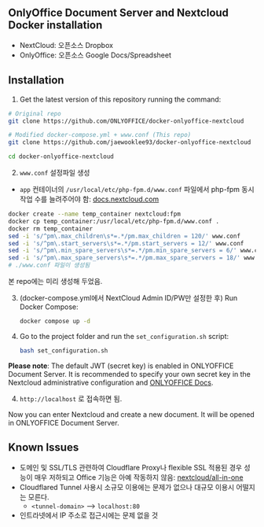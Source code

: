 ## OnlyOffice Document Server and Nextcloud Docker installation
- NextCloud: 오픈소스 Dropbox
- OnlyOffice: 오픈소스 Google Docs/Spreadsheet

## Installation

1. Get the latest version of this repository running the command:

```bash
# Original repo
git clone https://github.com/ONLYOFFICE/docker-onlyoffice-nextcloud

# Modified docker-compose.yml + www.conf (This repo)
git clone https://github.com/jaewooklee93/docker-onlyoffice-nextcloud

cd docker-onlyoffice-nextcloud
```

2. `www.conf` 설정파일 생성

- `app` 컨테이너의 `/usr/local/etc/php-fpm.d/www.conf` 파일에서 php-fpm 동시작업 수를 늘려주어야 함: [docs.nextcloud.com](https://docs.nextcloud.com/server/21/admin_manual/installation/server_tuning.html#tune-php-fpm)

```bash
docker create --name temp_container nextcloud:fpm
docker cp temp_container:/usr/local/etc/php-fpm.d/www.conf .
docker rm temp_container
sed -i 's/^pm\.max_children\s*=.*/pm.max_children = 120/' www.conf
sed -i 's/^pm\.start_servers\s*=.*/pm.start_servers = 12/' www.conf
sed -i 's/^pm\.min_spare_servers\s*=.*/pm.min_spare_servers = 6/' www.conf
sed -i 's/^pm\.max_spare_servers\s*=.*/pm.max_spare_servers = 18/' www.conf
# ./www.conf 파일이 생성됨
```

본 repo에는 미리 생성해 두었음.

3. (docker-compose.yml에서 NextCloud Admin ID/PW만 설정한 후) Run Docker Compose: 

    ```bash
    docker compose up -d
    ```

3. Go to the project folder and run the `set_configuration.sh` script:
    ```bash
    bash set_configuration.sh
    ```
**Please note**: The default JWT (secret key) is enabled in ONLYOFFICE Document Server. It is recommended to specify your own secret key in the Nextcloud administrative configuration and [ONLYOFFICE Docs](https://helpcenter.onlyoffice.com/installation/docs-configure-jwt.aspx).

4. `http://localhost` 로 접속하면 됨.

Now you can enter Nextcloud and create a new document. It will be opened in ONLYOFFICE Document Server. 

## Known Issues
- 도메인 및 SSL/TLS 관련하여 Cloudflare Proxy나 flexible SSL 적용된 경우 성능이 매우 저하되고 Office 기능은 아예 작동하지 않음: [nextcloud/all-in-one](https://github.com/nextcloud/all-in-one?tab=readme-ov-file#notes-on-cloudflare-proxytunnel)
- Cloudflared Tunnel 사용시 소규모 이용에는 문제가 없으나 대규모 이용시 어떨지는 모른다.
    - `<tunnel-domain>` --> `localhost:80`
- 인트라넷에서 IP 주소로 접근시에는 문제 없을 것
